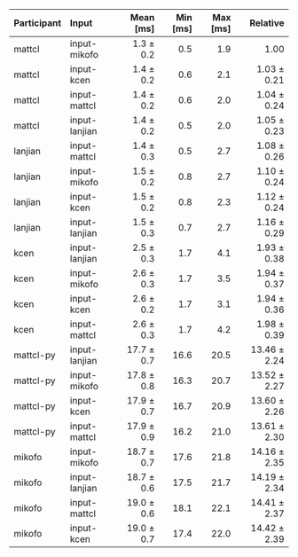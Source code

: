 | Participant | Input | Mean [ms] | Min [ms] | Max [ms] | Relative |
|:---|:---|---:|---:|---:|---:|
| mattcl | input-mikofo | 1.3 ± 0.2 | 0.5 | 1.9 | 1.00 |
| mattcl | input-kcen | 1.4 ± 0.2 | 0.6 | 2.1 | 1.03 ± 0.21 |
| mattcl | input-mattcl | 1.4 ± 0.2 | 0.6 | 2.0 | 1.04 ± 0.24 |
| mattcl | input-lanjian | 1.4 ± 0.2 | 0.5 | 2.0 | 1.05 ± 0.23 |
| lanjian | input-mattcl | 1.4 ± 0.3 | 0.5 | 2.7 | 1.08 ± 0.26 |
| lanjian | input-mikofo | 1.5 ± 0.2 | 0.8 | 2.7 | 1.10 ± 0.24 |
| lanjian | input-kcen | 1.5 ± 0.2 | 0.8 | 2.3 | 1.12 ± 0.24 |
| lanjian | input-lanjian | 1.5 ± 0.3 | 0.7 | 2.7 | 1.16 ± 0.29 |
| kcen | input-lanjian | 2.5 ± 0.3 | 1.7 | 4.1 | 1.93 ± 0.38 |
| kcen | input-mikofo | 2.6 ± 0.3 | 1.7 | 3.5 | 1.94 ± 0.37 |
| kcen | input-kcen | 2.6 ± 0.2 | 1.7 | 3.1 | 1.94 ± 0.36 |
| kcen | input-mattcl | 2.6 ± 0.3 | 1.7 | 4.2 | 1.98 ± 0.39 |
| mattcl-py | input-lanjian | 17.7 ± 0.7 | 16.6 | 20.5 | 13.46 ± 2.24 |
| mattcl-py | input-mikofo | 17.8 ± 0.8 | 16.3 | 20.7 | 13.52 ± 2.27 |
| mattcl-py | input-kcen | 17.9 ± 0.7 | 16.7 | 20.9 | 13.60 ± 2.26 |
| mattcl-py | input-mattcl | 17.9 ± 0.9 | 16.2 | 21.0 | 13.61 ± 2.30 |
| mikofo | input-mikofo | 18.7 ± 0.7 | 17.6 | 21.8 | 14.16 ± 2.35 |
| mikofo | input-lanjian | 18.7 ± 0.6 | 17.5 | 21.7 | 14.19 ± 2.34 |
| mikofo | input-mattcl | 19.0 ± 0.6 | 18.1 | 22.1 | 14.41 ± 2.37 |
| mikofo | input-kcen | 19.0 ± 0.7 | 17.4 | 22.0 | 14.42 ± 2.39 |

